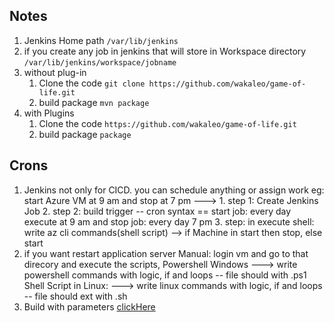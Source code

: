 ## Notes
 1. Jenkins Home path ```/var/lib/jenkins``` 
 2. if you create any job in jenkins that will store in Workspace directory ```/var/lib/jenkins/workspace/jobname``` 
 3. without plug-in 
     1. Clone the code ```git clone https://github.com/wakaleo/game-of-life.git```
     2. build package ```mvn package``` 
 4. with Plugins 
     1. Clone the code ```https://github.com/wakaleo/game-of-life.git```
     2. build package ```package```  




## Crons 
  1. Jenkins not only for CICD. you can schedule anything or assign work eg: start Azure VM at 9 am and stop at 7 pm ---> 
    1. step 1: Create Jenkins Job 
    2. step 2: build trigger -- cron syntax == start job: every day execute  at 9 am and stop job: every day 7 pm 
    3. step: in execute shell: write az cli commands(shell script) --> if Machine in start then stop, else start 
  2. if you want restart application server 
      Manual: login vm and go to that direcory and execute the scripts, 
      Powershell Windows ---> write powershell commands with logic, if and loops -- file should with .ps1 
      Shell Script in Linux: ---> write linux commands with logic, if and loops  -- file should ext with .sh 
  3. Build with parameters [clickHere](https://plugins.jenkins.io/uno-choice/)

      



